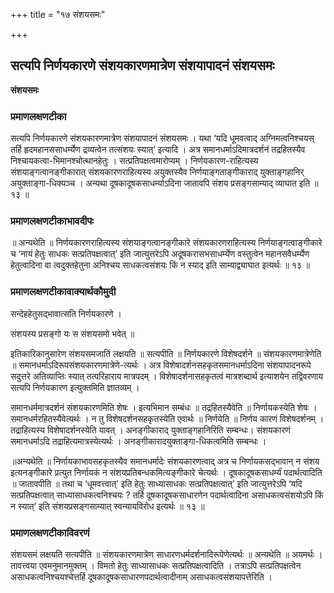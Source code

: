 +++
title = "१७ संशयसमः"

+++


## सत्यपि निर्णयकारणे संशयकारणमात्रेण संशयापादनं संशयसमः

**संशयसमः**

### **प्रमाणलक्षणटीका**

सत्यपि निर्णयकारणे संशयकारणमात्रेण संशयापादनं संशयसमः । यथा ‘यदि धूमवत्वाद् अग्निमत्वनिश्चयस् तर्हि हृदमहानससाधर्म्येण द्रव्यत्वेन तत्संशयः स्यात्’ इत्यादि । अत्र समानधर्माऽदिमात्रदर्शनं तद्रहितस्यैव निश्चायकत्वा-भिमानश्चोत्थानहेतुः । सत्प्रतिपक्षत्वमारोप्यम् । निर्णयकारण-राहित्यस्य संशयाङ्गत्वानङ्गीकारात् संशयकारणराहित्यस्य अयुक्तस्यैव निर्णयाङ्गताङ्गीकाराद् युक्ताङ्गहानिर् अयुक्ताङ्गा-धिक्यञ्च । अन्यथा दूषकादूषकसाधर्म्याऽदिना जातावपि संशय प्रसङ्गसाम्याद् व्याघात इति ॥ १३ ॥

### **प्रमाणलक्षणटीकाभावदीपः**

॥ अन्यथेति ॥ निर्णयकारणराहित्यस्य संशयाङ्गत्वानङ्गीकारे संशयकारणराहित्यस्य निर्णयाङ्गत्वाङ्गीकारे च ‘नायं हेतुः साधकः सत्प्रतिपक्षत्वात्’ इति जात्युत्तरेऽपि अदूषकरासभसाधर्म्येण वस्तुत्वेन महानसवैधर्म्येण हेतुत्वादिना वा त्वदुक्तहेतुना अनिश्चय साधकत्वसंशयः किं न स्याद् इति साम्याद्व्याघात इत्यर्थः ॥ १३ ॥

### **प्रमाणलक्षणटीकावाक्यार्थकौमुदी**

सन्देहहेतुसद्भावात्सति निर्णयकारणे ।

संशयस्य प्रसङ्गो यः स संशयसमो भवेत् ॥

इतिकारिकानुसारेण संशयसमजातिं लक्षयति ॥ सत्यपीति ॥ निर्णयकारणे विशेषदर्शने ॥ संशयकारणमात्रेणेति ॥ समानधर्माऽदिरूपसंशयकारणमात्रेणे-त्यर्थः । अत्र विशेषादर्शनसहकृतसमानधर्माऽदिना संशयापादनरूपे सदुत्तरे अतिव्याप्तिः स्यात् तत्परिहाराय मात्रपदम् । विशेषादर्शनासहकृतत्वं मात्रशब्दार्थ इत्याशयेन तद्विवरणाय सत्यपि निर्णयकारण इत्युक्तमिति ज्ञातव्यम् ।

समानधर्ममात्रदर्शनं संशयकारणमिति शेषः । इत्यभिमान सम्बंधः ॥ तद्रहितस्यैवेति ॥ निर्णायकस्येति शेषः । समानधर्मरहितस्यैवेत्यर्थः । न तु विशेषदर्शनसहकृतस्येति एवार्थः ॥ निर्णयेति ॥ निर्णय कारणं विशेषदर्शनम् । तद्राहित्यस्य विशेषादर्शनस्येति यावत् । अनङ्गीकाराद् युक्ताङ्गहानिरिति सम्बन्धः। संशयकारणं समानधर्माऽदि तद्राहित्यमात्रस्येत्यर्थः । अनङ्गीकारादयुक्ताङ्गा-धिकत्वमिति सम्बन्धः ।

॥अन्यथेति ॥ निर्णायकाभावसहकृतस्यैव समानधर्मादेः संशयकारणत्वाद् अत्र च निर्णायकसद्भावान् न संशय इत्यनङ्गीकारे प्रत्युत निर्णायकं न संशयप्रतिबन्धकमित्यङ्गीकारे चेत्यर्थः । दूषकादूषकसाधर्म्यं पदार्थत्वादिति ॥ जातावपीति ॥ तथा च ‘धूमवत्त्वात्’ इति हेतुः साध्यासाधकः सत्प्रतिपक्षत्वात्’ इति जात्युत्तरेऽपि ‘यदि सत्प्रतिपक्षत्वात् साध्यासाधकत्वनिश्चयः ? तर्हि दूषकादूषकसाधारणेन पदार्थत्वादिना असाधकत्वसंशयोऽपि किं न स्यात्’ इति संशयप्रसङ्गसाम्यात् स्वन्यायविरोध इत्यर्थः ॥ १३ ॥

### **प्रमाणलक्षणटीकाविवरणं**

संशयसमं लक्षयति सत्यपीति ॥ संशयकारणमात्रेण साधारणधर्मदर्शनादिरूपेणेत्यर्थः ॥ अन्यथेति ॥ अयमर्थः । तावत्त्वया एवमनुमानमुक्तम् । विमतो हेतुः साध्यासाधकः सत्प्रतिपक्षत्वादिति । तत्राऽपि सत्प्रतिपक्षत्वेन असाधकत्वनिश्चयश्चेत्तर्हि दूषकादूषकसाधारणपदार्थत्वादीनाम् असाधकत्वसंशयापत्तेरिति ।

